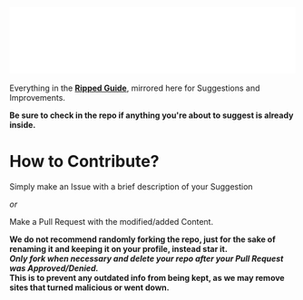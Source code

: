
![ASCII Title](/img/ripped_ascii_3.svg)


Everything in the [**Ripped Guide**](https://ripped.guide), mirrored here for Suggestions and Improvements.

**Be sure to check in the repo if anything you're about to suggest is already inside.**

# How to Contribute?

Simply make an Issue with a brief description of your Suggestion  
  
_or_ 

Make a Pull Request with the modified/added Content.  

**We do not recommend randomly forking the repo, just for the sake of renaming it and keeping it on your profile, instead star it.   
*Only fork when necessary and delete your repo after your Pull Request was Approved/Denied.*  
This is to prevent any outdated info from being kept, as we may remove sites that turned malicious or went down.**
